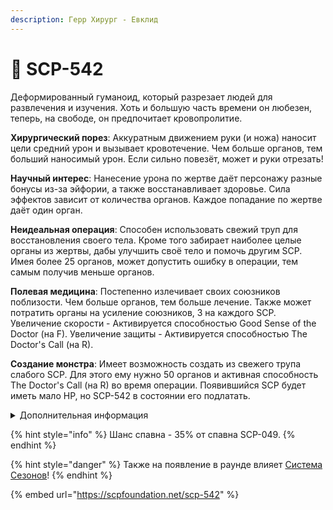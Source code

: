```yaml
---
description: Герр Хирург - Евклид
---
```


# 💉 SCP-542

Деформированный гуманоид, который разрезает людей для развлечения и изучения. Хоть и большую часть времени он любезен, теперь, на свободе, он предпочитает кровопролитие.

**Хирургический порез**: Аккуратным движением руки (и ножа) наносит цели средний урон и вызывает кровотечение. Чем больше органов, тем больший наносимый урон. Если сильно повезёт, может и руки отрезать!

**Научный интерес**: Нанесение урона по жертве даёт персонажу разные бонусы из-за эйфории, а также восстанавливает здоровье. Сила эффектов зависит от количества органов. Каждое попадание по жертве даёт один орган.

**Неидеальная операция**: Способен использовать свежий труп для восстановления своего тела. Кроме того забирает наиболее целые органы из жертвы, дабы улучшить своё тело и помочь другим SCP. Имея более 25 органов, может допустить ошибку в операции, тем самым получив меньше органов.

**Полевая медицина**: Постепенно излечивает своих союзников поблизости. Чем больше органов, тем больше лечение. Также может потратить органы на усиление союзников, 3 на каждого SCP.\
Увеличение скорости - Активируется способностью Good Sense of the Doctor (на F). Увеличение защиты - Активируется способностью The Doctor's Call (на R).

**Создание монстра**: Имеет возможность создать из свежего трупа слабого SCP. Для этого ему нужно 50 органов и активная способность The Doctor's Call (на R) во время операции. Появившийся SCP будет иметь мало HP, но SCP-542 в состоянии его подлатать.

<details>

<summary>Дополнительная информация</summary>

* **Класс**: SCP-049
* **Роль в команде**: Саппорт

</details>

{% hint style="info" %}
Шанс спавна - 35% от спавна SCP-049.
{% endhint %}

{% hint style="danger" %}
Также на появление в раунде влияет [Система Сезонов](../../server-systems/seasons-system.md)!
{% endhint %}

{% embed url="https://scpfoundation.net/scp-542" %}
